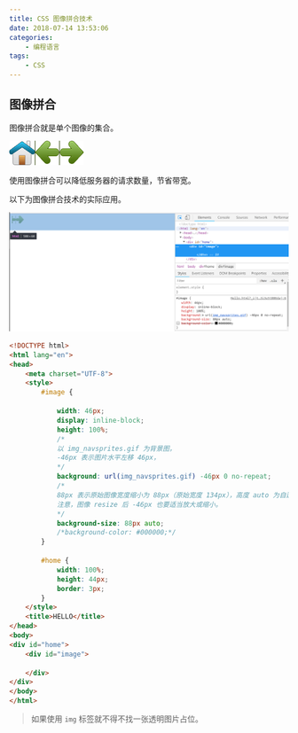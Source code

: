 ```yaml
---
title: CSS 图像拼合技术
date: 2018-07-14 13:53:06
categories:
	- 编程语言
tags:
	- CSS
---
```


## 图像拼合

图像拼合就是单个图像的集合。

![img_navsprites](CSS-图像拼合技术/img_navsprites.gif)

使用图像拼合可以降低服务器的请求数量，节省带宽。

以下为图像拼合技术的实际应用。

<!-- more -->

![CSS-图像拼合](CSS-图像拼合技术/CSS-图像拼合.PNG)

``` html
<!DOCTYPE html>
<html lang="en">
<head>
    <meta charset="UTF-8">
    <style>
        #image {
            
            width: 46px;
            display: inline-block;
            height: 100%;
            /* 
            以 img_navsprites.gif 为背景图，
            -46px 表示图片水平左移 46px，
            */
            background: url(img_navsprites.gif) -46px 0 no-repeat;
            /* 
            88px 表示原始图像宽度缩小为 88px（原始宽度 134px），高度 auto 为自适应。
            注意，图像 resize 后 -46px 也要适当放大或缩小。
            */
            background-size: 88px auto;
            /*background-color: #000000;*/
        }

        #home {
            width: 100%;
            height: 44px;
            border: 3px;
        }
    </style>
    <title>HELLO</title>
</head>
<body>
<div id="home">
    <div id="image">

    </div>
</div>
</body>
</html>
```

> 如果使用 `img` 标签就不得不找一张透明图片占位。
